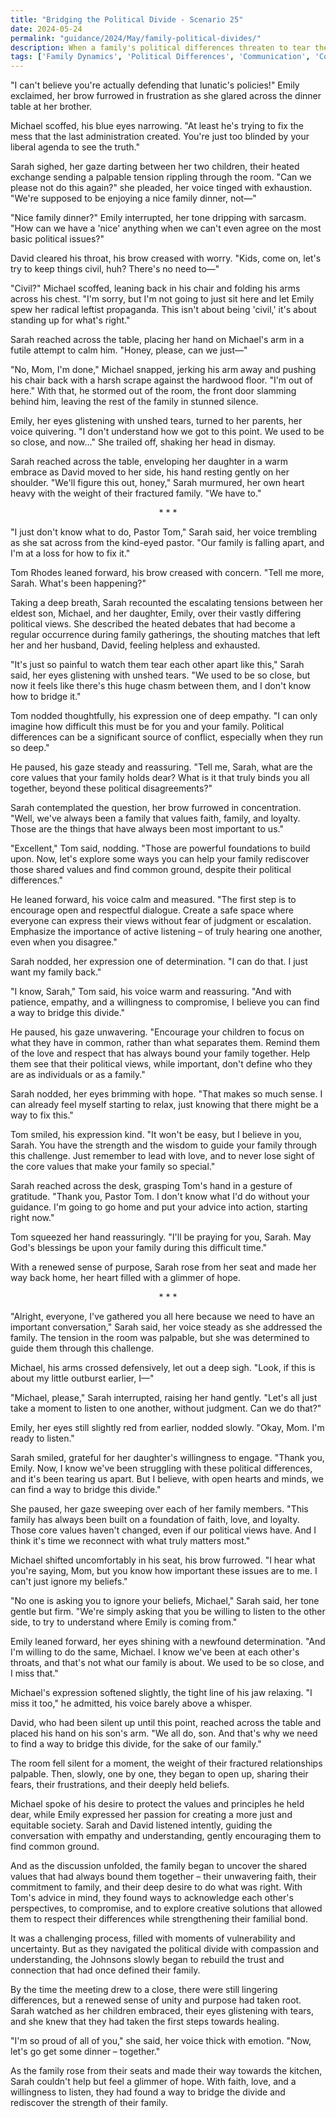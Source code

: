 ```yaml
---
title: "Bridging the Political Divide - Scenario 25"
date: 2024-05-24
permalink: "guidance/2024/May/family-political-divides/"
description: When a family's political differences threaten to tear them apart, they turn to Pastor Tom Rhodes for guidance on how to navigate their conflicting beliefs and find common ground.
tags: ['Family Dynamics', 'Political Differences', 'Communication', 'Conflict Resolution', 'Pastoral Guidance']
---
```

"I can't believe you're actually defending that lunatic's policies!" Emily exclaimed, her brow furrowed in frustration as she glared across the dinner table at her brother.

Michael scoffed, his blue eyes narrowing. "At least he's trying to fix the mess that the last administration created. You're just too blinded by your liberal agenda to see the truth."

Sarah sighed, her gaze darting between her two children, their heated exchange sending a palpable tension rippling through the room. "Can we please not do this again?" she pleaded, her voice tinged with exhaustion. "We're supposed to be enjoying a nice family dinner, not—"

"Nice family dinner?" Emily interrupted, her tone dripping with sarcasm. "How can we have a 'nice' anything when we can't even agree on the most basic political issues?"

David cleared his throat, his brow creased with worry. "Kids, come on, let's try to keep things civil, huh? There's no need to—"

"Civil?" Michael scoffed, leaning back in his chair and folding his arms across his chest. "I'm sorry, but I'm not going to just sit here and let Emily spew her radical leftist propaganda. This isn't about being 'civil,' it's about standing up for what's right."

Sarah reached across the table, placing her hand on Michael's arm in a futile attempt to calm him. "Honey, please, can we just—"

"No, Mom, I'm done," Michael snapped, jerking his arm away and pushing his chair back with a harsh scrape against the hardwood floor. "I'm out of here." With that, he stormed out of the room, the front door slamming behind him, leaving the rest of the family in stunned silence.

Emily, her eyes glistening with unshed tears, turned to her parents, her voice quivering. "I don't understand how we got to this point. We used to be so close, and now..." She trailed off, shaking her head in dismay.

Sarah reached across the table, enveloping her daughter in a warm embrace as David moved to her side, his hand resting gently on her shoulder. "We'll figure this out, honey," Sarah murmured, her own heart heavy with the weight of their fractured family. "We have to."

<center>* * *</center>

"I just don't know what to do, Pastor Tom," Sarah said, her voice trembling as she sat across from the kind-eyed pastor. "Our family is falling apart, and I'm at a loss for how to fix it."

Tom Rhodes leaned forward, his brow creased with concern. "Tell me more, Sarah. What's been happening?"

Taking a deep breath, Sarah recounted the escalating tensions between her eldest son, Michael, and her daughter, Emily, over their vastly differing political views. She described the heated debates that had become a regular occurrence during family gatherings, the shouting matches that left her and her husband, David, feeling helpless and exhausted.

"It's just so painful to watch them tear each other apart like this," Sarah said, her eyes glistening with unshed tears. "We used to be so close, but now it feels like there's this huge chasm between them, and I don't know how to bridge it."

Tom nodded thoughtfully, his expression one of deep empathy. "I can only imagine how difficult this must be for you and your family. Political differences can be a significant source of conflict, especially when they run so deep."

He paused, his gaze steady and reassuring. "Tell me, Sarah, what are the core values that your family holds dear? What is it that truly binds you all together, beyond these political disagreements?"

Sarah contemplated the question, her brow furrowed in concentration. "Well, we've always been a family that values faith, family, and loyalty. Those are the things that have always been most important to us."

"Excellent," Tom said, nodding. "Those are powerful foundations to build upon. Now, let's explore some ways you can help your family rediscover those shared values and find common ground, despite their political differences."

He leaned forward, his voice calm and measured. "The first step is to encourage open and respectful dialogue. Create a safe space where everyone can express their views without fear of judgment or escalation. Emphasize the importance of active listening – of truly hearing one another, even when you disagree."

Sarah nodded, her expression one of determination. "I can do that. I just want my family back."

"I know, Sarah," Tom said, his voice warm and reassuring. "And with patience, empathy, and a willingness to compromise, I believe you can find a way to bridge this divide."

He paused, his gaze unwavering. "Encourage your children to focus on what they have in common, rather than what separates them. Remind them of the love and respect that has always bound your family together. Help them see that their political views, while important, don't define who they are as individuals or as a family."

Sarah nodded, her eyes brimming with hope. "That makes so much sense. I can already feel myself starting to relax, just knowing that there might be a way to fix this."

Tom smiled, his expression kind. "It won't be easy, but I believe in you, Sarah. You have the strength and the wisdom to guide your family through this challenge. Just remember to lead with love, and to never lose sight of the core values that make your family so special."

Sarah reached across the desk, grasping Tom's hand in a gesture of gratitude. "Thank you, Pastor Tom. I don't know what I'd do without your guidance. I'm going to go home and put your advice into action, starting right now."

Tom squeezed her hand reassuringly. "I'll be praying for you, Sarah. May God's blessings be upon your family during this difficult time."

With a renewed sense of purpose, Sarah rose from her seat and made her way back home, her heart filled with a glimmer of hope.

<center>* * *</center>

"Alright, everyone, I've gathered you all here because we need to have an important conversation," Sarah said, her voice steady as she addressed the family. The tension in the room was palpable, but she was determined to guide them through this challenge.

Michael, his arms crossed defensively, let out a deep sigh. "Look, if this is about my little outburst earlier, I—"

"Michael, please," Sarah interrupted, raising her hand gently. "Let's all just take a moment to listen to one another, without judgment. Can we do that?"

Emily, her eyes still slightly red from earlier, nodded slowly. "Okay, Mom. I'm ready to listen."

Sarah smiled, grateful for her daughter's willingness to engage. "Thank you, Emily. Now, I know we've been struggling with these political differences, and it's been tearing us apart. But I believe, with open hearts and minds, we can find a way to bridge this divide."

She paused, her gaze sweeping over each of her family members. "This family has always been built on a foundation of faith, love, and loyalty. Those core values haven't changed, even if our political views have. And I think it's time we reconnect with what truly matters most."

Michael shifted uncomfortably in his seat, his brow furrowed. "I hear what you're saying, Mom, but you know how important these issues are to me. I can't just ignore my beliefs."

"No one is asking you to ignore your beliefs, Michael," Sarah said, her tone gentle but firm. "We're simply asking that you be willing to listen to the other side, to try to understand where Emily is coming from."

Emily leaned forward, her eyes shining with a newfound determination. "And I'm willing to do the same, Michael. I know we've been at each other's throats, and that's not what our family is about. We used to be so close, and I miss that."

Michael's expression softened slightly, the tight line of his jaw relaxing. "I miss it too," he admitted, his voice barely above a whisper.

David, who had been silent up until this point, reached across the table and placed his hand on his son's arm. "We all do, son. And that's why we need to find a way to bridge this divide, for the sake of our family."

The room fell silent for a moment, the weight of their fractured relationships palpable. Then, slowly, one by one, they began to open up, sharing their fears, their frustrations, and their deeply held beliefs.

Michael spoke of his desire to protect the values and principles he held dear, while Emily expressed her passion for creating a more just and equitable society. Sarah and David listened intently, guiding the conversation with empathy and understanding, gently encouraging them to find common ground.

And as the discussion unfolded, the family began to uncover the shared values that had always bound them together – their unwavering faith, their commitment to family, and their deep desire to do what was right. With Tom's advice in mind, they found ways to acknowledge each other's perspectives, to compromise, and to explore creative solutions that allowed them to respect their differences while strengthening their familial bond.

It was a challenging process, filled with moments of vulnerability and uncertainty. But as they navigated the political divide with compassion and understanding, the Johnsons slowly began to rebuild the trust and connection that had once defined their family.

By the time the meeting drew to a close, there were still lingering differences, but a renewed sense of unity and purpose had taken root. Sarah watched as her children embraced, their eyes glistening with tears, and she knew that they had taken the first steps towards healing.

"I'm so proud of all of you," she said, her voice thick with emotion. "Now, let's go get some dinner – together."

As the family rose from their seats and made their way towards the kitchen, Sarah couldn't help but feel a glimmer of hope. With faith, love, and a willingness to listen, they had found a way to bridge the divide and rediscover the strength of their family.

